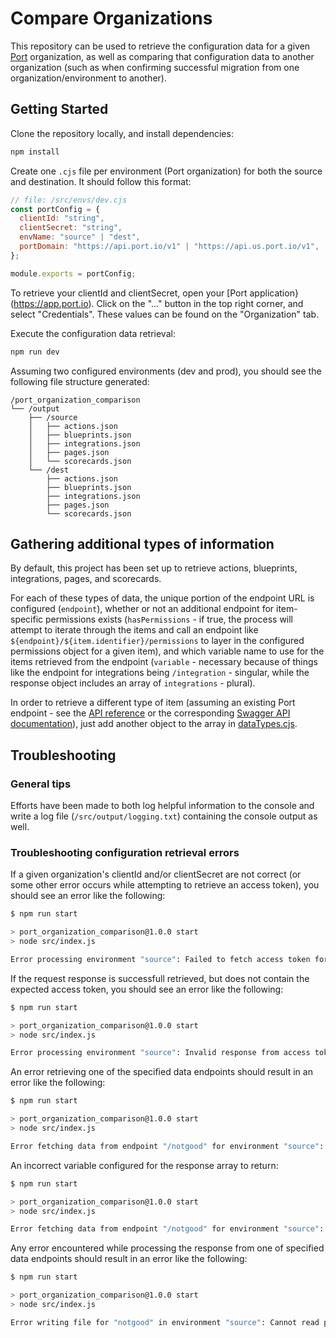 # Compare Organizations

This repository can be used to retrieve the configuration data for a given [Port](getport.io) organization, as well as comparing that configuration data to another organization (such as when confirming successful migration from one organization/environment to another).

## Getting Started

Clone the repository locally, and install dependencies:

```bash
npm install
```

Create one `.cjs` file per environment (Port organization) for both the source and destination. It should follow this format:

```js
// file: /src/envs/dev.cjs
const portConfig = {
  clientId: "string",
  clientSecret: "string",
  envName: "source" | "dest",
  portDomain: "https://api.port.io/v1" | "https://api.us.port.io/v1",
};

module.exports = portConfig;
```

To retrieve your clientId and clientSecret, open your [Port application}(https://app.port.io). Click on the "..." button in the top right corner, and select "Credentials". These values can be found on the "Organization" tab.

Execute the configuration data retrieval:

```bash
npm run dev
```

Assuming two configured environments (dev and prod), you should see the following file structure generated:

```
/port_organization_comparison
└── /output
    ├── /source
    │   ├── actions.json
    │   ├── blueprints.json
    │   ├── integrations.json
    │   ├── pages.json
    │   └── scorecards.json
    └── /dest
        ├── actions.json
        ├── blueprints.json
        ├── integrations.json
        ├── pages.json
        └── scorecards.json
```

## Gathering additional types of information

By default, this project has been set up to retrieve actions, blueprints, integrations, pages, and scorecards. 

For each of these types of data, the unique portion of the endpoint URL is configured (`endpoint`), whether or not an additional endpoint for item-specific permissions exists (`hasPermissions` - if true, the process will attempt to iterate through the items and call an endpoint like `${endpoint}/${item.identifier}/permissions` to layer in the configured permissions object for a given item), and which variable name to use for the items retrieved from the endpoint (`variable` - necessary because of things like the endpoint for integrations being `/integration` - singular, while the response object includes an array of `integrations` - plural).

In order to retrieve a different type of item (assuming an existing Port endpoint - see the [API reference](https://docs.port.io/api-reference/port-api) or the corresponding [Swagger API documentation](https://api.getport.io/swagger/#Pages)), just add another object to the array in [dataTypes.cjs](https://github.com/reinrl/port_organization_comparison/blob/main/src/util/dataTypes.ts).

## Troubleshooting 

### General tips

Efforts have been made to both log helpful information to the console and write a log file (`/src/output/logging.txt`) containing the console output as well.

### Troubleshooting configuration retrieval errors

If a given organization's clientId and/or clientSecret are not correct (or some other error occurs while attempting to retrieve an access token), you should see an error like the following:

```bash
$ npm run start

> port_organization_comparison@1.0.0 start
> node src/index.js

Error processing environment "source": Failed to fetch access token for environment "source":
```

If the request response is successfull retrieved, but does not contain the expected access token, you should see an error like the following:

```bash
$ npm run start

> port_organization_comparison@1.0.0 start
> node src/index.js

Error processing environment "source": Invalid response from access token API
```

An error retrieving one of the specified data endpoints should result in an error like the following:

```bash
$ npm run start

> port_organization_comparison@1.0.0 start
> node src/index.js

Error fetching data from endpoint "/notgood" for environment "source": Request failed with status code 404 (will not write integrations.json)
```

An incorrect variable configured for the response array to return:

```bash
$ npm run start

> port_organization_comparison@1.0.0 start
> node src/index.js

Error fetching data from endpoint "/notgood" for environment "source": Incorrect response array variable name specified (will not write integration.json)
```

Any error encountered while processing the response from one of specified data endpoints should result in an error like the following:

```bash
$ npm run start

> port_organization_comparison@1.0.0 start
> node src/index.js

Error writing file for "notgood" in environment "source": Cannot read properties of undefined (reading 'sort')
```
